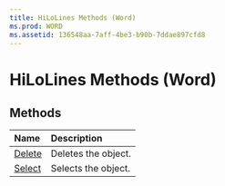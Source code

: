 ```yaml
---
title: HiLoLines Methods (Word)
ms.prod: WORD
ms.assetid: 136548aa-7aff-4be3-b90b-7ddae897cfd8
---
```



# HiLoLines Methods (Word)

## Methods



|**Name**|**Description**|
|:-----|:-----|
|[Delete](hilolines-delete-method-word.md)|Deletes the object.|
|[Select](hilolines-select-method-word.md)|Selects the object.|

